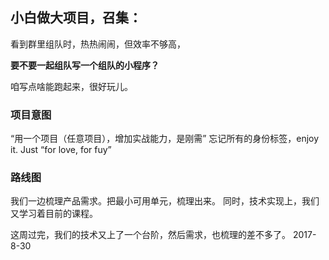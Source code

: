 ## 小白做大项目，召集：

看到群里组队时，热热闹闹，但效率不够高，

**要不要一起组队写一个组队的小程序？**

咱写点啥能跑起来，很好玩儿。


### 项目意图
“用一个项目（任意项目），增加实战能力，是刚需”
忘记所有的身份标签，enjoy it.
Just “for love, for fuy”  

### 路线图

我们一边梳理产品需求。把最小可用单元，梳理出来。
同时，技术实现上，我们又学习着目前的课程。

这周过完，我们的技术又上了一个台阶，然后需求，也梳理的差不多了。
2017-8-30